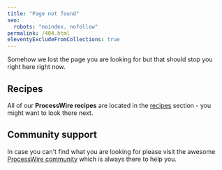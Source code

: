 ```yaml
---
title: "Page not found"
seo:
  robots: "noindex, nofollow"
permalink: /404.html
eleventyExcludeFromCollections: true
---
```


Somehow we lost the page you are looking for but that should stop you right here right now.

## Recipes

All of our **ProcessWire recipes** are located in the [recipes](/recipes/) section - you might want to look there next.

## Community support

In case you can't find what you are looking for please visit the awesome [ProcessWire community](https://processwire.com/talk/) which is always there to help you.
